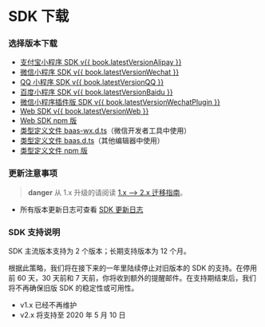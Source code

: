 <!-- ex_nonav -->

# SDK 下载

### 选择版本下载

- [支付宝小程序 SDK v{{ book.latestVersionAlipay }}](https://dl.ifanr.cn/hydrogen/sdk/sdk-alipay.{{book.latestVersionAlipay}}.zip)
- [微信小程序 SDK v{{ book.latestVersionWechat }}](https://dl.ifanr.cn/hydrogen/sdk/sdk-wechat.{{book.latestVersionWechat}}.zip)
- [QQ 小程序 SDK v{{ book.latestVersionQQ }}](https://dl.ifanr.cn/hydrogen/sdk/sdk-qq.{{book.latestVersionQQ}}.zip)
- [百度小程序 SDK v{{ book.latestVersionBaidu }}](https://dl.ifanr.cn/hydrogen/sdk/sdk-baidu.{{book.latestVersionBaidu}}.zip)
- [微信小程序插件版 SDK v{{ book.latestVersionWechatPlugin }}](https://mp.weixin.qq.com/wxopen/pluginbasicprofile?action=intro&appid=wxc6b86e382a1e3294)
- [Web SDK v{{ book.latestVersionWeb }}](https://dl.ifanr.cn/hydrogen/sdk/sdk-web.{{book.latestVersionWeb}}.zip)
- [Web SDK npm 版](https://www.npmjs.com/package/minapp-sdk)
- [类型定义文件 baas-wx.d.ts](https://dl.ifanr.cn/hydrogen/sdk/baas-wx.d.ts)（微信开发者工具中使用）
- [类型定义文件 baas.d.ts](https://dl.ifanr.cn/hydrogen/sdk/baas.d.ts)（其他编辑器中使用）
- [类型定义文件 npm 版](https://www.npmjs.com/package/minapp-sdk-typings)

### 更新注意事项

> **danger**
> 从 1.x 升级的请阅读 [1.x --> 2.x 迁移指南](/js-sdk/migrate-from-v1.md)。

- 所有版本更新日志可查看 [SDK 更新日志](https://github.com/ifanrx/hydrogen-js-sdk/blob/master/CHANGELOG.md)

### SDK 支持说明

SDK 主流版本支持为 2 个版本；长期支持版本为 12 个月。

根据此策略，我们将在接下来的一年里陆续停止对旧版本的 SDK 的支持。在停用前 60 天，30 天前和 7 天前，你将收到额外的提醒邮件。在支持期结束后，我们将不再确保旧版 SDK 的稳定性或可用性。

 - v1.x 已经不再维护
 - v2.x 将支持至 2020 年 5 月 10 日

